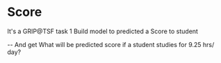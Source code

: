 # Score
It's a GRIP@TSF 
task 1
Build model to predicted a Score to student

-- And get What will be predicted score if a student studies for 9.25 hrs/ day?

